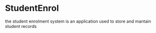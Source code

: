 # StudentEnrol
the student enrolment system is an application used to store and mantain student records

